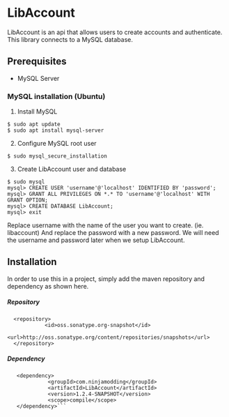 # **LibAccount**
LibAccount is an api that allows users to create accounts and authenticate. This library connects to a MySQL database.

## Prerequisites
- MySQL Server

### MySQL installation (Ubuntu)

1. Install MySQL
```
$ sudo apt update
$ sudo apt install mysql-server
```

2. Configure MySQL root user
```
$ sudo mysql_secure_installation
```

3. Create LibAccount user and database
```
$ sudo mysql
mysql> CREATE USER 'username'@'localhost' IDENTIFIED BY 'password';
mysql> GRANT ALL PRIVILEGES ON *.* TO 'username'@'localhost' WITH GRANT OPTION;
mysql> CREATE DATABASE LibAccount;
mysql> exit
```
Replace username with the name of the user you want to create. (ie. libaccount) And replace the password with a new password. We will need the username and password later when we setup LibAccount.

## Installation
In order to use this in a project, simply add the maven repository and dependency as shown here.

##### Repository
```
  <repository>
            <id>oss.sonatype.org-snapshot</id>
            <url>http://oss.sonatype.org/content/repositories/snapshots</url>
  </repository>
```

##### Dependency
``` 
   <dependency>
             <groupId>com.ninjamodding</groupId>
             <artifactId>LibAccount</artifactId>
             <version>1.2.4-SNAPSHOT</version>
             <scope>compile</scope>
   </dependency>```
   
